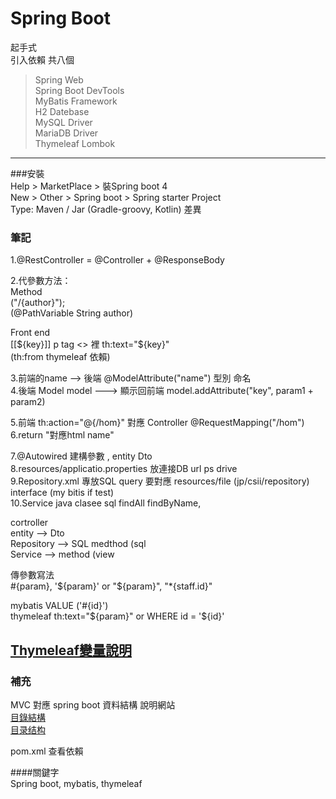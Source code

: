 # Spring Boot  
起手式  
引入依賴  共八個

>Spring Web  
>Spring Boot DevTools  
>MyBatis Framework  
>H2 Datebase  
>MySQL Driver  
>MariaDB Driver  
>Thymeleaf
>Lombok

-----------------   
###安裝   
Help > MarketPlace > 裝Spring boot 4  
New > Other > Spring boot > Spring starter Project   
Type: Maven / Jar    (Gradle-groovy, Kotlin)  差異   

 ### 筆記     
 1.@RestController = @Controller + @ResponseBody  

 2.代參數方法：  
 Method  
 ("/{author}");  
 (@PathVariable String author)  

 Front end  
 [[${key}]]  
 p tag <> 裡 th:text="${key}"   
 (th:from thymeleaf 依賴)   

 3.前端的name --> 後端 @ModelAttribute("name") 型別  命名  
 4.後端  Model model --->  顯示回前端
 model.addAttribute("key", param1  +  param2)  

 5.前端 th:action="@{/hom}" 對應  Controller @RequestMapping("/hom")
 6.return "對應html name"  

 7.@Autowired  建構參數  , entity Dto  
 8.resources/applicatio.properties   放連接DB  url ps drive  
 9.Repository.xml  專放SQL query 要對應 resources/file (jp/csii/repository)  interface (my bitis if test)  
 10.Service java clasee sql findAll findByName,  
    
 cortroller   
 entity      --> Dto  
 Repository  -->  SQL medthod  (sql  
 Service     -->  method (view  
 

傳參數寫法    
#{param}, '${param}' or "${param}",  "*{staff.id}"  

mybatis    VALUE ('#{id}')    
thymeleaf   th:text="${param}"  or WHERE id = '${id}'  
  
[Thymeleaf變量說明](https://blog.csdn.net/weixin_52851967/article/details/124708509)    
 -----------  
 ### 補充  
 MVC 對應 spring boot 資料結構  說明網站  
 [目錄結構](https://morosedog.gitlab.io/springboot-20190314-springboot3/)   
 [目录结构](https://blog.csdn.net/biedazhangshu/article/details/117330528)
 

pom.xml 查看依賴  

####關鍵字  
Spring boot, mybatis,  thymeleaf  

